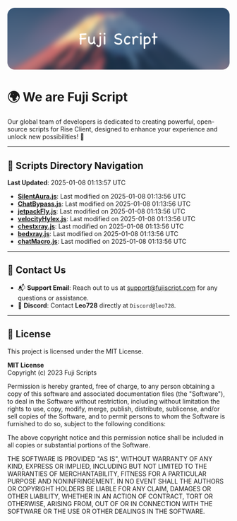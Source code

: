 ![Banner](.github/b.webp)

# 🌍 **We are Fuji Script**

Our global team of developers is dedicated to creating powerful, open-source scripts for Rise Client, designed to enhance your experience and unlock new possibilities! 🌟

---
<!-- SCRIPTS_NAVIGATION_START -->
## 📂 **Scripts Directory Navigation**

**Last Updated**: 2025-01-08 01:13:57 UTC

- **[SilentAura.js](scripts/SilentAura.js)**: Last modified on 2025-01-08 01:13:56 UTC
- **[ChatBypass.js](scripts/ChatBypass.js)**: Last modified on 2025-01-08 01:13:56 UTC
- **[jetpackFly.js](scripts/jetpackFly.js)**: Last modified on 2025-01-08 01:13:56 UTC
- **[velocityHylex.js](scripts/velocityHylex.js)**: Last modified on 2025-01-08 01:13:56 UTC
- **[chestxray.js](scripts/chestxray.js)**: Last modified on 2025-01-08 01:13:56 UTC
- **[bedxray.js](scripts/bedxray.js)**: Last modified on 2025-01-08 01:13:56 UTC
- **[chatMacro.js](scripts/chatMacro.js)**: Last modified on 2025-01-08 01:13:56 UTC

<!-- SCRIPTS_NAVIGATION_END -->

---

## 💬 **Contact Us**  
- 📬 **Support Email**: Reach out to us at [support@fujiscript.com](mailto:support@fujiscript.com) for any questions or assistance.  
- 💬 **Discord**: Contact **Leo728** directly at `Discord@leo728`.

---

## 📜 **License**

This project is licensed under the MIT License.  

**MIT License**  
Copyright (c) 2023 Fuji Scripts  

Permission is hereby granted, free of charge, to any person obtaining a copy of this software and associated documentation files (the "Software"), to deal in the Software without restriction, including without limitation the rights to use, copy, modify, merge, publish, distribute, sublicense, and/or sell copies of the Software, and to permit persons to whom the Software is furnished to do so, subject to the following conditions:  

The above copyright notice and this permission notice shall be included in all copies or substantial portions of the Software.  

THE SOFTWARE IS PROVIDED "AS IS", WITHOUT WARRANTY OF ANY KIND, EXPRESS OR IMPLIED, INCLUDING BUT NOT LIMITED TO THE WARRANTIES OF MERCHANTABILITY, FITNESS FOR A PARTICULAR PURPOSE AND NONINFRINGEMENT. IN NO EVENT SHALL THE AUTHORS OR COPYRIGHT HOLDERS BE LIABLE FOR ANY CLAIM, DAMAGES OR OTHER LIABILITY, WHETHER IN AN ACTION OF CONTRACT, TORT OR OTHERWISE, ARISING FROM, OUT OF OR IN CONNECTION WITH THE SOFTWARE OR THE USE OR OTHER DEALINGS IN THE SOFTWARE.  
